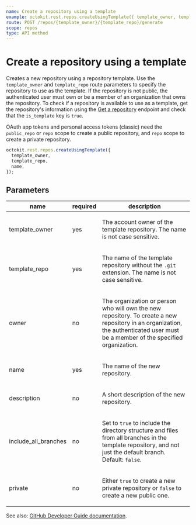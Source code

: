 ```yaml
---
name: Create a repository using a template
example: octokit.rest.repos.createUsingTemplate({ template_owner, template_repo, name })
route: POST /repos/{template_owner}/{template_repo}/generate
scope: repos
type: API method
---
```


# Create a repository using a template

Creates a new repository using a repository template. Use the `template_owner` and `template_repo` route parameters to specify the repository to use as the template. If the repository is not public, the authenticated user must own or be a member of an organization that owns the repository. To check if a repository is available to use as a template, get the repository's information using the [Get a repository](https://docs.github.com/rest/repos/repos#get-a-repository) endpoint and check that the `is_template` key is `true`.

OAuth app tokens and personal access tokens (classic) need the `public_repo` or `repo` scope to create a public repository, and `repo` scope to create a private repository.

```js
octokit.rest.repos.createUsingTemplate({
  template_owner,
  template_repo,
  name,
});
```

## Parameters

<table>
  <thead>
    <tr>
      <th>name</th>
      <th>required</th>
      <th>description</th>
    </tr>
  </thead>
  <tbody>
    <tr><td>template_owner</td><td>yes</td><td>

The account owner of the template repository. The name is not case sensitive.

</td></tr>
<tr><td>template_repo</td><td>yes</td><td>

The name of the template repository without the `.git` extension. The name is not case sensitive.

</td></tr>
<tr><td>owner</td><td>no</td><td>

The organization or person who will own the new repository. To create a new repository in an organization, the authenticated user must be a member of the specified organization.

</td></tr>
<tr><td>name</td><td>yes</td><td>

The name of the new repository.

</td></tr>
<tr><td>description</td><td>no</td><td>

A short description of the new repository.

</td></tr>
<tr><td>include_all_branches</td><td>no</td><td>

Set to `true` to include the directory structure and files from all branches in the template repository, and not just the default branch. Default: `false`.

</td></tr>
<tr><td>private</td><td>no</td><td>

Either `true` to create a new private repository or `false` to create a new public one.

</td></tr>
  </tbody>
</table>

See also: [GitHub Developer Guide documentation](https://docs.github.com/rest/repos/repos#create-a-repository-using-a-template).
